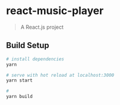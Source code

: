 # react-music-player

> A React.js project

## Build Setup

``` bash
# install dependencies
yarn

# serve with hot reload at localhost:3000 
yarn start

# 
yarn build

